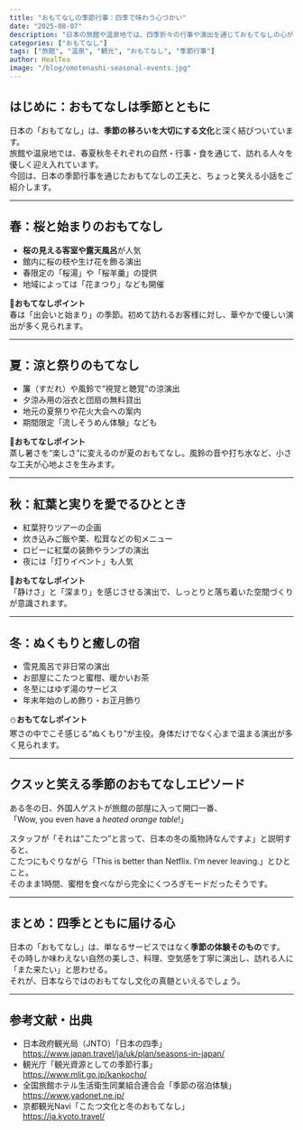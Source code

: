 ```yaml
---
title: "おもてなしの季節行事：四季で味わう心づかい"
date: "2025-08-07"
description: "日本の旅館や温泉地では、四季折々の行事や演出を通じておもてなしの心が表現されます。季節の体験と心温まる小話を交えて紹介します。"
categories: ["おもてなし"]
tags: ["旅館", "温泉", "観光", "おもてなし", "季節行事"]
author: HealTea
image: "/blog/omotenashi-seasonal-events.jpg"
---
```


## はじめに：おもてなしは季節とともに

日本の「おもてなし」は、**季節の移ろいを大切にする文化**と深く結びついています。  
旅館や温泉地では、春夏秋冬それぞれの自然・行事・食を通じて、訪れる人々を優しく迎え入れています。  
今回は、日本の季節行事を通じたおもてなしの工夫と、ちょっと笑える小話をご紹介します。

---

## 春：桜と始まりのおもてなし

- **桜の見える客室や露天風呂**が人気
- 館内に桜の枝や生け花を飾る演出
- 春限定の「桜湯」や「桜羊羹」の提供
- 地域によっては「花まつり」なども開催

🌸**おもてなしポイント**  
春は「出会いと始まり」の季節。初めて訪れるお客様に対し、華やかで優しい演出が多く見られます。

---

## 夏：涼と祭りのもてなし

- 簾（すだれ）や風鈴で“視覚と聴覚”の涼演出
- 夕涼み用の浴衣と団扇の無料貸出
- 地元の夏祭りや花火大会への案内
- 期間限定「流しそうめん体験」なども

🎐**おもてなしポイント**  
蒸し暑さを“楽しさ”に変えるのが夏のおもてなし。風鈴の音や打ち水など、小さな工夫が心地よさを生みます。

---

## 秋：紅葉と実りを愛でるひととき

- 紅葉狩りツアーの企画
- 炊き込みご飯や栗、松茸などの旬メニュー
- ロビーに紅葉の装飾やランプの演出
- 夜には「灯りイベント」も人気

🍁**おもてなしポイント**  
「静けさ」と「深まり」を感じさせる演出で、しっとりと落ち着いた空間づくりが意識されます。

---

## 冬：ぬくもりと癒しの宿

- 雪見風呂で非日常の演出
- お部屋にこたつと蜜柑、暖かいお茶
- 冬至にはゆず湯のサービス
- 年末年始のしめ飾り・お正月飾り

⛄**おもてなしポイント**  
寒さの中でこそ感じる“ぬくもり”が主役。身体だけでなく心まで温まる演出が多く見られます。

---

## クスッと笑える季節のおもてなしエピソード

ある冬の日、外国人ゲストが旅館の部屋に入って開口一番、  
「Wow, you even have a *heated orange table*!」

スタッフが「それは“こたつ”と言って、日本の冬の風物詩なんですよ」と説明すると、  
こたつにもぐりながら「This is better than Netflix. I’m never leaving.」とひとこと。  
そのまま1時間、蜜柑を食べながら完全にくつろぎモードだったそうです。

---

## まとめ：四季とともに届ける心

日本の「おもてなし」は、単なるサービスではなく**季節の体験そのもの**です。  
その時しか味わえない自然の美しさ、料理、空気感を丁寧に演出し、訪れる人に「また来たい」と思わせる。  
それが、日本ならではのおもてなし文化の真髄といえるでしょう。

---

## 参考文献・出典

- 日本政府観光局（JNTO）「日本の四季」  
  https://www.japan.travel/ja/uk/plan/seasons-in-japan/
- 観光庁「観光資源としての季節行事」  
  https://www.mlit.go.jp/kankocho/
- 全国旅館ホテル生活衛生同業組合連合会「季節の宿泊体験」  
  https://www.yadonet.ne.jp/
- 京都観光Navi「こたつ文化と冬のおもてなし」  
  https://ja.kyoto.travel/
